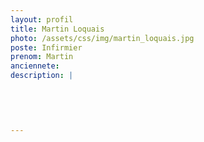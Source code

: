 ```yaml
---
layout: profil
title: Martin Loquais
photo: /assets/css/img/martin_loquais.jpg
poste: Infirmier
prenom: Martin
anciennete: 
description: |
 

  

  
---
```

